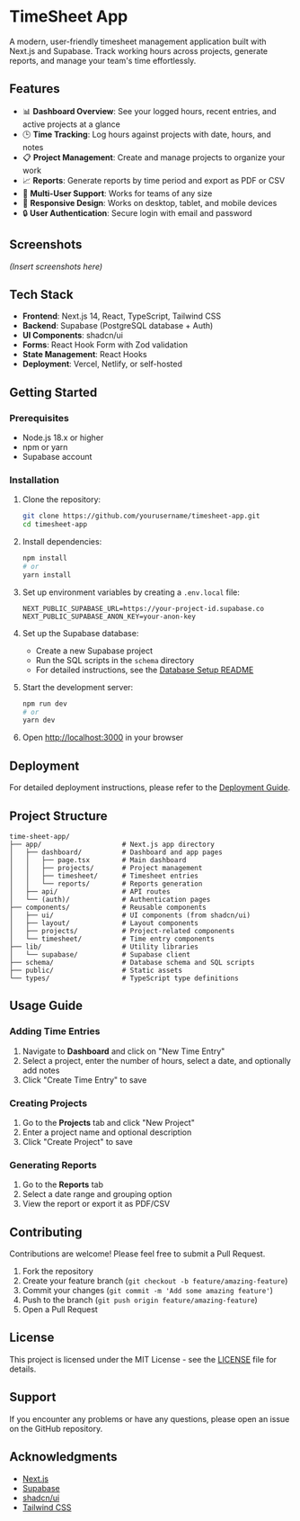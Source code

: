 # TimeSheet App

A modern, user-friendly timesheet management application built with Next.js and Supabase. Track working hours across projects, generate reports, and manage your team's time effortlessly.

## Features

- 📊 **Dashboard Overview**: See your logged hours, recent entries, and active projects at a glance
- 🕒 **Time Tracking**: Log hours against projects with date, hours, and notes
- 📋 **Project Management**: Create and manage projects to organize your work
- 📈 **Reports**: Generate reports by time period and export as PDF or CSV
- 👥 **Multi-User Support**: Works for teams of any size
- 📱 **Responsive Design**: Works on desktop, tablet, and mobile devices
- 🔒 **User Authentication**: Secure login with email and password

## Screenshots

*(Insert screenshots here)*

## Tech Stack

- **Frontend**: Next.js 14, React, TypeScript, Tailwind CSS
- **Backend**: Supabase (PostgreSQL database + Auth)
- **UI Components**: shadcn/ui
- **Forms**: React Hook Form with Zod validation
- **State Management**: React Hooks
- **Deployment**: Vercel, Netlify, or self-hosted

## Getting Started

### Prerequisites

- Node.js 18.x or higher
- npm or yarn
- Supabase account

### Installation

1. Clone the repository:
   ```bash
   git clone https://github.com/yourusername/timesheet-app.git
   cd timesheet-app
   ```

2. Install dependencies:
   ```bash
   npm install
   # or
   yarn install
   ```

3. Set up environment variables by creating a `.env.local` file:
   ```
   NEXT_PUBLIC_SUPABASE_URL=https://your-project-id.supabase.co
   NEXT_PUBLIC_SUPABASE_ANON_KEY=your-anon-key
   ```

4. Set up the Supabase database:
   - Create a new Supabase project
   - Run the SQL scripts in the `schema` directory
   - For detailed instructions, see the [Database Setup README](./schema/README.md)

5. Start the development server:
   ```bash
   npm run dev
   # or
   yarn dev
   ```

6. Open [http://localhost:3000](http://localhost:3000) in your browser

## Deployment

For detailed deployment instructions, please refer to the [Deployment Guide](./DEPLOYMENT.md).

## Project Structure

```
time-sheet-app/
├── app/                    # Next.js app directory
│   ├── dashboard/          # Dashboard and app pages
│   │   ├── page.tsx        # Main dashboard
│   │   ├── projects/       # Project management
│   │   ├── timesheet/      # Timesheet entries
│   │   └── reports/        # Reports generation
│   ├── api/                # API routes
│   └── (auth)/             # Authentication pages
├── components/             # Reusable components
│   ├── ui/                 # UI components (from shadcn/ui)
│   ├── layout/             # Layout components
│   ├── projects/           # Project-related components
│   └── timesheet/          # Time entry components
├── lib/                    # Utility libraries
│   └── supabase/           # Supabase client
├── schema/                 # Database schema and SQL scripts
├── public/                 # Static assets
└── types/                  # TypeScript type definitions
```

## Usage Guide

### Adding Time Entries

1. Navigate to **Dashboard** and click on "New Time Entry"
2. Select a project, enter the number of hours, select a date, and optionally add notes
3. Click "Create Time Entry" to save

### Creating Projects

1. Go to the **Projects** tab and click "New Project"
2. Enter a project name and optional description
3. Click "Create Project" to save

### Generating Reports

1. Go to the **Reports** tab
2. Select a date range and grouping option
3. View the report or export it as PDF/CSV

## Contributing

Contributions are welcome! Please feel free to submit a Pull Request.

1. Fork the repository
2. Create your feature branch (`git checkout -b feature/amazing-feature`)
3. Commit your changes (`git commit -m 'Add some amazing feature'`)
4. Push to the branch (`git push origin feature/amazing-feature`)
5. Open a Pull Request

## License

This project is licensed under the MIT License - see the [LICENSE](LICENSE) file for details.

## Support

If you encounter any problems or have any questions, please open an issue on the GitHub repository.

## Acknowledgments

- [Next.js](https://nextjs.org/)
- [Supabase](https://supabase.io/)
- [shadcn/ui](https://ui.shadcn.com/)
- [Tailwind CSS](https://tailwindcss.com/)
